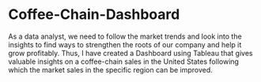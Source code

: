 # Coffee-Chain-Dashboard
As a data analyst, we need to follow the market trends and look into the insights to find ways to strengthen the roots of our company and help it grow profitably. 
Thus, I have created a Dashboard using Tableau that gives valuable insights on a coffee-chain sales in the United States following which the market sales in the specific region can be improved.
